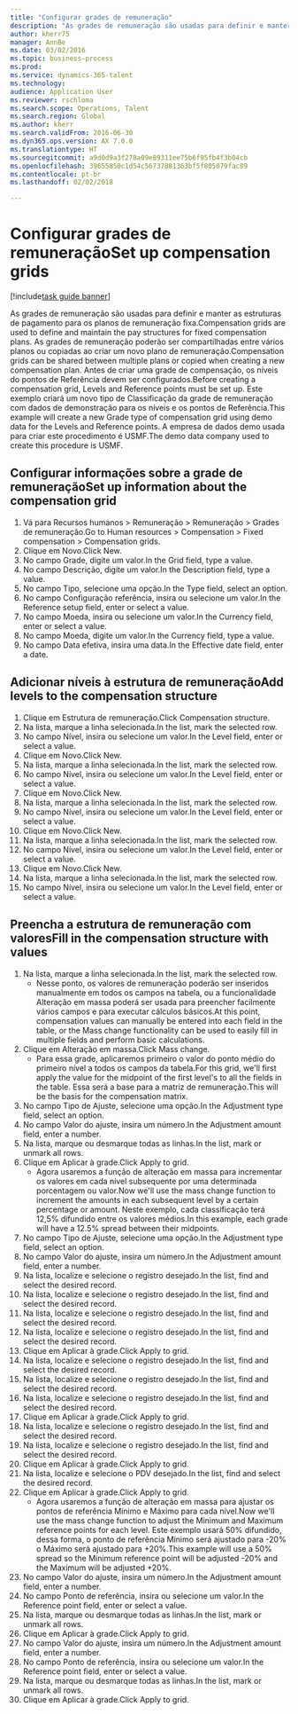 ```yaml
--- 
title: "Configurar grades de remuneração"
description: "As grades de remuneração são usadas para definir e manter as estruturas de pagamento para os planos de remuneração fixa."
author: kherr75
manager: AnnBe
ms.date: 03/02/2016
ms.topic: business-process
ms.prod: 
ms.service: dynamics-365-talent
ms.technology: 
audience: Application User
ms.reviewer: rschloma
ms.search.scope: Operations, Talent
ms.search.region: Global
ms.author: kherr
ms.search.validFrom: 2016-06-30
ms.dyn365.ops.version: AX 7.0.0
ms.translationtype: HT
ms.sourcegitcommit: a9d0d9a3f278a09e89311ee75b6f95fb4f3b04cb
ms.openlocfilehash: 39655850c1d54c56737881363bf5f805079fac89
ms.contentlocale: pt-br
ms.lasthandoff: 02/02/2018

---
```

# <a name="set-up-compensation-grids"></a><span data-ttu-id="81b7f-103">Configurar grades de remuneração</span><span class="sxs-lookup"><span data-stu-id="81b7f-103">Set up compensation grids</span></span>

[!include[task guide banner](../../includes/task-guide-banner.md)]

<span data-ttu-id="81b7f-104">As grades de remuneração são usadas para definir e manter as estruturas de pagamento para os planos de remuneração fixa.</span><span class="sxs-lookup"><span data-stu-id="81b7f-104">Compensation grids are used to define and maintain the pay structures for fixed compensation plans.</span></span> <span data-ttu-id="81b7f-105">As grades de remuneração poderão ser compartilhadas entre vários planos ou copiadas ao criar um novo plano de remuneração.</span><span class="sxs-lookup"><span data-stu-id="81b7f-105">Compensation grids can be shared between multiple plans or copied when creating a new compensation plan.</span></span>  <span data-ttu-id="81b7f-106">Antes de criar uma grade de compensação, os níveis do pontos de Referência devem ser configurados.</span><span class="sxs-lookup"><span data-stu-id="81b7f-106">Before creating a compensation grid, Levels and Reference points must be set up.</span></span> <span data-ttu-id="81b7f-107">Este exemplo criará um novo tipo de Classificação da grade de remuneração com dados de demonstração para os níveis e os pontos de Referência.</span><span class="sxs-lookup"><span data-stu-id="81b7f-107">This example will create a new Grade type of compensation grid using demo data for the Levels and Reference points.</span></span> <span data-ttu-id="81b7f-108">A empresa de dados demo usada para criar este procedimento é USMF.</span><span class="sxs-lookup"><span data-stu-id="81b7f-108">The demo data company used to create this procedure is USMF.</span></span>


## <a name="set-up-information-about-the-compensation-grid"></a><span data-ttu-id="81b7f-109">Configurar informações sobre a grade de remuneração</span><span class="sxs-lookup"><span data-stu-id="81b7f-109">Set up information about the compensation grid</span></span>
1. <span data-ttu-id="81b7f-110">Vá para Recursos humanos > Remuneração > Remuneração > Grades de remuneração.</span><span class="sxs-lookup"><span data-stu-id="81b7f-110">Go to Human resources > Compensation > Fixed compensation > Compensation grids.</span></span>
2. <span data-ttu-id="81b7f-111">Clique em Novo.</span><span class="sxs-lookup"><span data-stu-id="81b7f-111">Click New.</span></span>
3. <span data-ttu-id="81b7f-112">No campo Grade, digite um valor.</span><span class="sxs-lookup"><span data-stu-id="81b7f-112">In the Grid field, type a value.</span></span>
4. <span data-ttu-id="81b7f-113">No campo Descrição, digite um valor.</span><span class="sxs-lookup"><span data-stu-id="81b7f-113">In the Description field, type a value.</span></span>
5. <span data-ttu-id="81b7f-114">No campo Tipo, selecione uma opção.</span><span class="sxs-lookup"><span data-stu-id="81b7f-114">In the Type field, select an option.</span></span>
6. <span data-ttu-id="81b7f-115">No campo Configuração referência, insira ou selecione um valor.</span><span class="sxs-lookup"><span data-stu-id="81b7f-115">In the Reference setup field, enter or select a value.</span></span>
7. <span data-ttu-id="81b7f-116">No campo Moeda, insira ou selecione um valor.</span><span class="sxs-lookup"><span data-stu-id="81b7f-116">In the Currency field, enter or select a value.</span></span>
8. <span data-ttu-id="81b7f-117">No campo Moeda, digite um valor.</span><span class="sxs-lookup"><span data-stu-id="81b7f-117">In the Currency field, type a value.</span></span>
9. <span data-ttu-id="81b7f-118">No campo Data efetiva, insira uma data.</span><span class="sxs-lookup"><span data-stu-id="81b7f-118">In the Effective date field, enter a date.</span></span>

## <a name="add-levels-to-the-compensation-structure"></a><span data-ttu-id="81b7f-119">Adicionar níveis à estrutura de remuneração</span><span class="sxs-lookup"><span data-stu-id="81b7f-119">Add levels to the compensation structure</span></span>
1. <span data-ttu-id="81b7f-120">Clique em Estrutura de remuneração.</span><span class="sxs-lookup"><span data-stu-id="81b7f-120">Click Compensation structure.</span></span>
2. <span data-ttu-id="81b7f-121">Na lista, marque a linha selecionada.</span><span class="sxs-lookup"><span data-stu-id="81b7f-121">In the list, mark the selected row.</span></span>
3. <span data-ttu-id="81b7f-122">No campo Nível, insira ou selecione um valor.</span><span class="sxs-lookup"><span data-stu-id="81b7f-122">In the Level field, enter or select a value.</span></span>
4. <span data-ttu-id="81b7f-123">Clique em Novo.</span><span class="sxs-lookup"><span data-stu-id="81b7f-123">Click New.</span></span>
5. <span data-ttu-id="81b7f-124">Na lista, marque a linha selecionada.</span><span class="sxs-lookup"><span data-stu-id="81b7f-124">In the list, mark the selected row.</span></span>
6. <span data-ttu-id="81b7f-125">No campo Nível, insira ou selecione um valor.</span><span class="sxs-lookup"><span data-stu-id="81b7f-125">In the Level field, enter or select a value.</span></span>
7. <span data-ttu-id="81b7f-126">Clique em Novo.</span><span class="sxs-lookup"><span data-stu-id="81b7f-126">Click New.</span></span>
8. <span data-ttu-id="81b7f-127">Na lista, marque a linha selecionada.</span><span class="sxs-lookup"><span data-stu-id="81b7f-127">In the list, mark the selected row.</span></span>
9. <span data-ttu-id="81b7f-128">No campo Nível, insira ou selecione um valor.</span><span class="sxs-lookup"><span data-stu-id="81b7f-128">In the Level field, enter or select a value.</span></span>
10. <span data-ttu-id="81b7f-129">Clique em Novo.</span><span class="sxs-lookup"><span data-stu-id="81b7f-129">Click New.</span></span>
11. <span data-ttu-id="81b7f-130">Na lista, marque a linha selecionada.</span><span class="sxs-lookup"><span data-stu-id="81b7f-130">In the list, mark the selected row.</span></span>
12. <span data-ttu-id="81b7f-131">No campo Nível, insira ou selecione um valor.</span><span class="sxs-lookup"><span data-stu-id="81b7f-131">In the Level field, enter or select a value.</span></span>
13. <span data-ttu-id="81b7f-132">Clique em Novo.</span><span class="sxs-lookup"><span data-stu-id="81b7f-132">Click New.</span></span>
14. <span data-ttu-id="81b7f-133">Na lista, marque a linha selecionada.</span><span class="sxs-lookup"><span data-stu-id="81b7f-133">In the list, mark the selected row.</span></span>
15. <span data-ttu-id="81b7f-134">No campo Nível, insira ou selecione um valor.</span><span class="sxs-lookup"><span data-stu-id="81b7f-134">In the Level field, enter or select a value.</span></span>

## <a name="fill-in-the-compensation-structure-with-values"></a><span data-ttu-id="81b7f-135">Preencha a estrutura de remuneração com valores</span><span class="sxs-lookup"><span data-stu-id="81b7f-135">Fill in the compensation structure with values</span></span>
1. <span data-ttu-id="81b7f-136">Na lista, marque a linha selecionada.</span><span class="sxs-lookup"><span data-stu-id="81b7f-136">In the list, mark the selected row.</span></span>
    * <span data-ttu-id="81b7f-137">Nesse ponto, os valores de remuneração poderão ser inseridos manualmente em todos os campos na tabela, ou a funcionalidade Alteração em massa poderá ser usada para preencher facilmente vários campos e para executar cálculos básicos.</span><span class="sxs-lookup"><span data-stu-id="81b7f-137">At this point, compensation values can manually be entered into each field in the table, or the Mass change functionality can be used to easily fill in multiple fields and perform basic calculations.</span></span>  
2. <span data-ttu-id="81b7f-138">Clique em Alteração em massa.</span><span class="sxs-lookup"><span data-stu-id="81b7f-138">Click Mass change.</span></span>
    * <span data-ttu-id="81b7f-139">Para essa grade, aplicaremos primeiro o valor do ponto médio do primeiro nível a todos os campos da tabela.</span><span class="sxs-lookup"><span data-stu-id="81b7f-139">For this grid, we'll first apply the value for the midpoint of the first level's to all the fields in the table.</span></span> <span data-ttu-id="81b7f-140">Essa será a base para a matriz de remuneração.</span><span class="sxs-lookup"><span data-stu-id="81b7f-140">This will be the basis for the compensation matrix.</span></span>  
3. <span data-ttu-id="81b7f-141">No campo Tipo de Ajuste, selecione uma opção.</span><span class="sxs-lookup"><span data-stu-id="81b7f-141">In the Adjustment type field, select an option.</span></span>
4. <span data-ttu-id="81b7f-142">No campo Valor do ajuste, insira um número.</span><span class="sxs-lookup"><span data-stu-id="81b7f-142">In the Adjustment amount field, enter a number.</span></span>
5. <span data-ttu-id="81b7f-143">Na lista, marque ou desmarque todas as linhas.</span><span class="sxs-lookup"><span data-stu-id="81b7f-143">In the list, mark or unmark all rows.</span></span>
6. <span data-ttu-id="81b7f-144">Clique em Aplicar à grade.</span><span class="sxs-lookup"><span data-stu-id="81b7f-144">Click Apply to grid.</span></span>
    * <span data-ttu-id="81b7f-145">Agora usaremos a função de alteração em massa para incrementar os valores em cada nível subsequente por uma determinada porcentagem ou valor.</span><span class="sxs-lookup"><span data-stu-id="81b7f-145">Now we'll use the mass change function to increment the amounts in each subsequent level by a certain percentage or amount.</span></span> <span data-ttu-id="81b7f-146">Neste exemplo, cada classificação terá 12,5% difundido entre os valores médios.</span><span class="sxs-lookup"><span data-stu-id="81b7f-146">In this example, each grade will have a 12.5% spread between their midpoints.</span></span>  
7. <span data-ttu-id="81b7f-147">No campo Tipo de Ajuste, selecione uma opção.</span><span class="sxs-lookup"><span data-stu-id="81b7f-147">In the Adjustment type field, select an option.</span></span>
8. <span data-ttu-id="81b7f-148">No campo Valor do ajuste, insira um número.</span><span class="sxs-lookup"><span data-stu-id="81b7f-148">In the Adjustment amount field, enter a number.</span></span>
9. <span data-ttu-id="81b7f-149">Na lista, localize e selecione o registro desejado.</span><span class="sxs-lookup"><span data-stu-id="81b7f-149">In the list, find and select the desired record.</span></span>
10. <span data-ttu-id="81b7f-150">Na lista, localize e selecione o registro desejado.</span><span class="sxs-lookup"><span data-stu-id="81b7f-150">In the list, find and select the desired record.</span></span>
11. <span data-ttu-id="81b7f-151">Na lista, localize e selecione o registro desejado.</span><span class="sxs-lookup"><span data-stu-id="81b7f-151">In the list, find and select the desired record.</span></span>
12. <span data-ttu-id="81b7f-152">Na lista, localize e selecione o registro desejado.</span><span class="sxs-lookup"><span data-stu-id="81b7f-152">In the list, find and select the desired record.</span></span>
13. <span data-ttu-id="81b7f-153">Clique em Aplicar à grade.</span><span class="sxs-lookup"><span data-stu-id="81b7f-153">Click Apply to grid.</span></span>
14. <span data-ttu-id="81b7f-154">Na lista, localize e selecione o registro desejado.</span><span class="sxs-lookup"><span data-stu-id="81b7f-154">In the list, find and select the desired record.</span></span>
15. <span data-ttu-id="81b7f-155">Na lista, localize e selecione o registro desejado.</span><span class="sxs-lookup"><span data-stu-id="81b7f-155">In the list, find and select the desired record.</span></span>
16. <span data-ttu-id="81b7f-156">Na lista, localize e selecione o registro desejado.</span><span class="sxs-lookup"><span data-stu-id="81b7f-156">In the list, find and select the desired record.</span></span>
17. <span data-ttu-id="81b7f-157">Clique em Aplicar à grade.</span><span class="sxs-lookup"><span data-stu-id="81b7f-157">Click Apply to grid.</span></span>
18. <span data-ttu-id="81b7f-158">Na lista, localize e selecione o registro desejado.</span><span class="sxs-lookup"><span data-stu-id="81b7f-158">In the list, find and select the desired record.</span></span>
19. <span data-ttu-id="81b7f-159">Na lista, localize e selecione o registro desejado.</span><span class="sxs-lookup"><span data-stu-id="81b7f-159">In the list, find and select the desired record.</span></span>
20. <span data-ttu-id="81b7f-160">Clique em Aplicar à grade.</span><span class="sxs-lookup"><span data-stu-id="81b7f-160">Click Apply to grid.</span></span>
21. <span data-ttu-id="81b7f-161">Na lista, localize e selecione o PDV desejado.</span><span class="sxs-lookup"><span data-stu-id="81b7f-161">In the list, find and select the desired record.</span></span>
22. <span data-ttu-id="81b7f-162">Clique em Aplicar à grade.</span><span class="sxs-lookup"><span data-stu-id="81b7f-162">Click Apply to grid.</span></span>
    * <span data-ttu-id="81b7f-163">Agora usaremos a função de alteração em massa para ajustar os pontos de referência Mínimo e Máximo para cada nível.</span><span class="sxs-lookup"><span data-stu-id="81b7f-163">Now we'll use the mass change function to adjust the Minimum and Maximum reference points for each level.</span></span> <span data-ttu-id="81b7f-164">Este exemplo usará 50% difundido, dessa forma, o ponto de referência Mínimo será ajustado para -20% o Máximo será ajustado para +20%.</span><span class="sxs-lookup"><span data-stu-id="81b7f-164">This example will use a 50% spread so the Minimum reference point will be adjusted -20% and the Maximum will be adjusted +20%.</span></span>  
23. <span data-ttu-id="81b7f-165">No campo Valor do ajuste, insira um número.</span><span class="sxs-lookup"><span data-stu-id="81b7f-165">In the Adjustment amount field, enter a number.</span></span>
24. <span data-ttu-id="81b7f-166">No campo Ponto de referência, insira ou selecione um valor.</span><span class="sxs-lookup"><span data-stu-id="81b7f-166">In the Reference point field, enter or select a value.</span></span>
25. <span data-ttu-id="81b7f-167">Na lista, marque ou desmarque todas as linhas.</span><span class="sxs-lookup"><span data-stu-id="81b7f-167">In the list, mark or unmark all rows.</span></span>
26. <span data-ttu-id="81b7f-168">Clique em Aplicar à grade.</span><span class="sxs-lookup"><span data-stu-id="81b7f-168">Click Apply to grid.</span></span>
27. <span data-ttu-id="81b7f-169">No campo Valor do ajuste, insira um número.</span><span class="sxs-lookup"><span data-stu-id="81b7f-169">In the Adjustment amount field, enter a number.</span></span>
28. <span data-ttu-id="81b7f-170">No campo Ponto de referência, insira ou selecione um valor.</span><span class="sxs-lookup"><span data-stu-id="81b7f-170">In the Reference point field, enter or select a value.</span></span>
29. <span data-ttu-id="81b7f-171">Na lista, marque ou desmarque todas as linhas.</span><span class="sxs-lookup"><span data-stu-id="81b7f-171">In the list, mark or unmark all rows.</span></span>
30. <span data-ttu-id="81b7f-172">Clique em Aplicar à grade.</span><span class="sxs-lookup"><span data-stu-id="81b7f-172">Click Apply to grid.</span></span>


